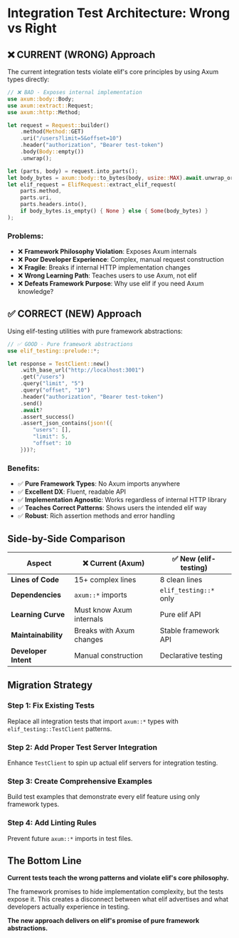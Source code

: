 # Integration Test Architecture: Wrong vs Right

## ❌ CURRENT (WRONG) Approach

The current integration tests violate elif's core principles by using Axum types directly:

```rust
// ❌ BAD - Exposes internal implementation
use axum::body::Body;
use axum::extract::Request; 
use axum::http::Method;

let request = Request::builder()
    .method(Method::GET)
    .uri("/users?limit=5&offset=10")
    .header("authorization", "Bearer test-token")
    .body(Body::empty())
    .unwrap();

let (parts, body) = request.into_parts();
let body_bytes = axum::body::to_bytes(body, usize::MAX).await.unwrap_or_default();
let elif_request = ElifRequest::extract_elif_request(
    parts.method,
    parts.uri,
    parts.headers.into(),
    if body_bytes.is_empty() { None } else { Some(body_bytes) }
);
```

### Problems:
- ❌ **Framework Philosophy Violation**: Exposes Axum internals
- ❌ **Poor Developer Experience**: Complex, manual request construction
- ❌ **Fragile**: Breaks if internal HTTP implementation changes
- ❌ **Wrong Learning Path**: Teaches users to use Axum, not elif
- ❌ **Defeats Framework Purpose**: Why use elif if you need Axum knowledge?

## ✅ CORRECT (NEW) Approach

Using elif-testing utilities with pure framework abstractions:

```rust
// ✅ GOOD - Pure framework abstractions
use elif_testing::prelude::*;

let response = TestClient::new()
    .with_base_url("http://localhost:3001")
    .get("/users")
    .query("limit", "5")
    .query("offset", "10")
    .header("authorization", "Bearer test-token")
    .send()
    .await?
    .assert_success()
    .assert_json_contains(json!({
        "users": [],
        "limit": 5,
        "offset": 10
    }))?;
```

### Benefits:
- ✅ **Pure Framework Types**: No Axum imports anywhere
- ✅ **Excellent DX**: Fluent, readable API
- ✅ **Implementation Agnostic**: Works regardless of internal HTTP library
- ✅ **Teaches Correct Patterns**: Shows users the intended elif way
- ✅ **Robust**: Rich assertion methods and error handling

## Side-by-Side Comparison

| Aspect | ❌ Current (Axum) | ✅ New (elif-testing) |
|--------|-------------------|------------------------|
| **Lines of Code** | 15+ complex lines | 8 clean lines |
| **Dependencies** | `axum::*` imports | `elif_testing::*` only |
| **Learning Curve** | Must know Axum internals | Pure elif API |
| **Maintainability** | Breaks with Axum changes | Stable framework API |
| **Developer Intent** | Manual construction | Declarative testing |

## Migration Strategy

### Step 1: Fix Existing Tests
Replace all integration tests that import `axum::*` types with `elif_testing::TestClient` patterns.

### Step 2: Add Proper Test Server Integration
Enhance `TestClient` to spin up actual elif servers for integration testing.

### Step 3: Create Comprehensive Examples
Build test examples that demonstrate every elif feature using only framework types.

### Step 4: Add Linting Rules
Prevent future `axum::*` imports in test files.

## The Bottom Line

**Current tests teach the wrong patterns and violate elif's core philosophy.**

The framework promises to hide implementation complexity, but the tests expose it. This creates a disconnect between what elif advertises and what developers actually experience in testing.

**The new approach delivers on elif's promise of pure framework abstractions.**